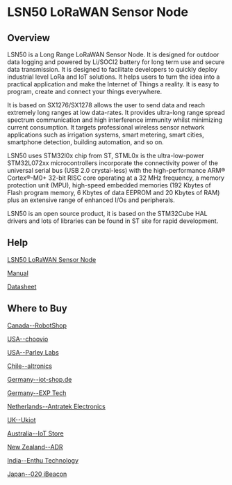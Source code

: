 # LSN50 LoRaWAN Sensor Node

## Overview
LSN50 is a Long Range LoRaWAN Sensor Node. It is designed for outdoor data logging and
powered by Li/SOCl2 battery for long term use and secure data transmission. It is designed
to facilitate developers to quickly deploy industrial level LoRa and IoT solutions. It helps
users to turn the idea into a practical application and make the Internet of Things a reality. It
is easy to program, create and connect your things everywhere.

It is based on SX1276/SX1278 allows the user to send data and reach extremely long ranges
at low data-rates. It provides ultra-long range spread spectrum communication and high
interference immunity whilst minimizing current consumption. It targets professional
wireless sensor network applications such as irrigation systems, smart metering, smart cities,
smartphone detection, building automation, and so on.

LSN50 uses STM32l0x chip from ST, STML0x is the ultra-low-power STM32L072xx
microcontrollers incorporate the connectivity power of the universal serial bus (USB 2.0
crystal-less) with the high-performance ARM® Cortex®-M0+ 32-bit RISC core operating at a
32 MHz frequency, a memory protection unit (MPU), high-speed embedded memories (192
Kbytes of Flash program memory, 6 Kbytes of data EEPROM and 20 Kbytes of RAM) plus an
extensive range of enhanced I/Os and peripherals.

LSN50 is an open source product, it is based on the STM32Cube HAL drivers and lots of
libraries can be found in ST site for rapid development. 

## Help
[LSN50 LoRaWAN Sensor Node](https://www.dragino.com/products/lora-lorawan-end-node/item/155-lsn50-v2.html)

[Manual](https://www.dragino.com/downloads/downloads/LSN50-LoRaST/LSN50_LoRa_Sensor_Node_UserManual_v1.7.4.pdf)

[Datasheet](https://www.dragino.com/downloads/downloads/LSN50-LoRaST/Datasheet_LSN50_v2.pdf)


## Where to Buy

[Canada--RobotShop](https://www.robotshop.com/en/lsn50-waterproof-long-range-wireless-lora-sensor-node-915-mhz.html)

[USA--choovio](https://www.choovio.com/product/lsn50-waterproof-long-range-wireless-lora-sensor-node/)

[USA--Parley Labs](https://shop.parleylabs.com/collections/dragino)

[Chile--altronics](https://altronics.cl/index.php?route=product/search&search=dragino)

[Germany--iot-shop.de](https://iot-shop.de/shop/category/marke-dragino-105)

[Germany--EXP Tech](https://www.exp-tech.de/plattformen/internet-of-things-iot/8377/dragino-lsn50-868-12-waterproof-long-range-wireless-lora-sensor-node)

[Netherlands--Antratek Electronics](https://www.antratek.nl/dragino)

[UK--Ukiot](https://www.ukiot.store/shop/)

[Australia--IoT Store](https://www.iot-store.com.au/collections/dragino/products/lsn50-waterproof-long-range-wireless-lorawan-sensor-node-au915)

[New Zealand--ADR](https://www.adriley.co.nz/products-and-services/iot-range)

[India--Enthu Technology](https://www.enthutech.in/zh_HK/shop?ppg=20)

[Japan--020 iBeacon](https://www.thethingsnetwork.org/device-repository/)